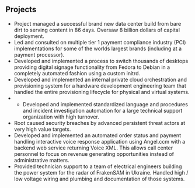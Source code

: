 
Projects
--------

- Project managed a successful brand new data center build from bare dirt to serving content in 86 days. Oversaw 8 billion dollars of capital deployment. 
- Led and consulted on multiple tier 1 payment compliance industry (PCI) implementations for some of the worlds largest brands (including at a payment processor).
- Developed and implemented a process to switch thousands of desktops providing digital signage functionality from Fedora to Debian in a completely automated fashion using a custom initrd.
- Developed and implemented an internal private cloud orchestration and provisioning system for a hardware development engineering team that handled the entire provisioning lifecycle for physical and virtual systems. 
- - Developed and implemented standardized language and procedures and incident investigation automation for a large technical support organization with high turnover. 
- Root caused security breaches by advanced persistent threat actors at very high value targets. 
- Developed and implemented an automated order status and payment handling interactive voice response application using Angel.ccm with a backend web service returning Voice XML. This allows call center personnel to focus on revenue generating opportunities instead of administrative matters. 
- Provided technician support to a team of electrical engineers building the power system for the radar of FrakenSAM in Ukraine. Handled high / low voltage wiring and plumbing and documentation of those systems. 

